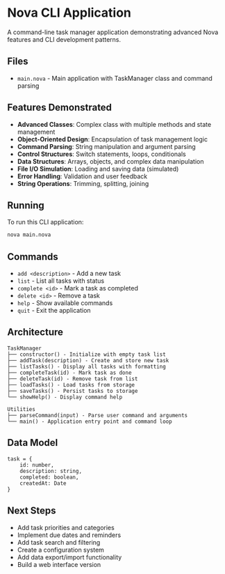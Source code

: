 # Nova CLI Application

A command-line task manager application demonstrating advanced Nova features and CLI development patterns.

## Files

- `main.nova` - Main application with TaskManager class and command parsing

## Features Demonstrated

- **Advanced Classes**: Complex class with multiple methods and state management
- **Object-Oriented Design**: Encapsulation of task management logic
- **Command Parsing**: String manipulation and argument parsing
- **Control Structures**: Switch statements, loops, conditionals
- **Data Structures**: Arrays, objects, and complex data manipulation
- **File I/O Simulation**: Loading and saving data (simulated)
- **Error Handling**: Validation and user feedback
- **String Operations**: Trimming, splitting, joining

## Running

To run this CLI application:

```bash
nova main.nova
```

## Commands

- `add <description>` - Add a new task
- `list` - List all tasks with status
- `complete <id>` - Mark a task as completed
- `delete <id>` - Remove a task
- `help` - Show available commands
- `quit` - Exit the application

## Architecture

```
TaskManager
├── constructor() - Initialize with empty task list
├── addTask(description) - Create and store new task
├── listTasks() - Display all tasks with formatting
├── completeTask(id) - Mark task as done
├── deleteTask(id) - Remove task from list
├── loadTasks() - Load tasks from storage
├── saveTasks() - Persist tasks to storage
└── showHelp() - Display command help

Utilities
├── parseCommand(input) - Parse user command and arguments
└── main() - Application entry point and command loop
```

## Data Model

```nova
task = {
    id: number,
    description: string,
    completed: boolean,
    createdAt: Date
}
```

## Next Steps

- Add task priorities and categories
- Implement due dates and reminders
- Add task search and filtering
- Create a configuration system
- Add data export/import functionality
- Build a web interface version